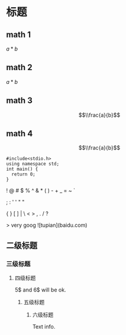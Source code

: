 标题
====

math 1
------

*a* \* *b*

math 2
------

*a* \* *b*

math 3
------

$$\\frac{a}{b}$$

math 4
------

$$\\frac{a}{b}$$

    #include<stdio.h>
    using namespace std;
    int main() {
      return 0;
    }

! @ \# $ % ^ & \* ( ) - + \_ = \~ \`

; : ' ' " "

{ } \[ \] \| \\ &lt; &gt; , . / ?

&gt; very goog !\[tupian\](baidu.com)

二级标题
--------

### 三级标题

1.  四级标题

    5$ and 6$ will be ok.

    1.  五级标题

        1.  六级标题

            Text info.
